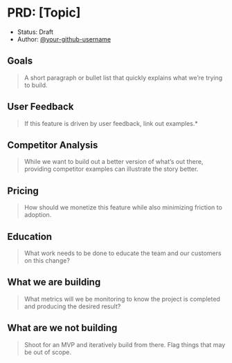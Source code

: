 <!--- 
Instructions:

* cp 000-template.md 001-feature.md
* Make changes to 001-feature.md and open a pull request.
* Share the pull request with the team in slack asking for feedback.
* Set up a sync meeting to go over the feedback.
* After meeting, update Status -> "Accepted" or "Rejected"
-->

# PRD: [Topic]

* Status: Draft
* Author: [@your-github-username](https://github.com/your-github-username)


## Goals

> A short paragraph or bullet list that quickly explains what we’re trying to build.

## User Feedback

> If this feature is driven by user feedback, link out examples.*

## Competitor Analysis

> While we want to build out a better version of what’s out there, providing competitor examples can illustrate the story better.

## Pricing

> How should we monetize this feature while also minimizing friction to adoption.

## Education

> What work needs to be done to educate the team and our customers on this change?

## What we are building

> What metrics will we be monitoring to know the project is completed and producing the desired result?

## What are we not building

> Shoot for an MVP and iteratively build from there. Flag things that may be out of scope.